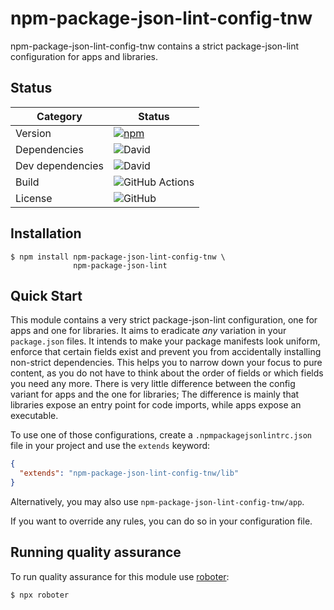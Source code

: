 # npm-package-json-lint-config-tnw

npm-package-json-lint-config-tnw contains a strict package-json-lint configuration for apps and libraries.

## Status

| Category         | Status                                                                                                        |
| ---------------- | ------------------------------------------------------------------------------------------------------------- |
| Version          | [![npm](https://img.shields.io/npm/v/npm-package-json-lint-config-tnw)](https://www.npmjs.com/package/npm-package-json-lint-config-tnw)       |
| Dependencies     | ![David](https://img.shields.io/david/thenativeweb/npm-package-json-lint-config-tnw)                                          |
| Dev dependencies | ![David](https://img.shields.io/david/dev/thenativeweb/npm-package-json-lint-config-tnw)                                      |
| Build            | ![GitHub Actions](https://github.com/thenativeweb/npm-package-json-lint-config-tnw/workflows/Release/badge.svg?branch=master) |
| License          | ![GitHub](https://img.shields.io/github/license/thenativeweb/npm-package-json-lint-config-tnw)                                |

## Installation

```shell
$ npm install npm-package-json-lint-config-tnw \
              npm-package-json-lint
```

## Quick Start

This module contains a very strict package-json-lint configuration, one for apps and one for libraries. It aims to eradicate _any_ variation in your `package.json` files. It intends to make your package manifests look uniform, enforce that certain fields exist and prevent you from accidentally installing non-strict dependencies. This helps you to narrow down your focus to pure content, as you do not have to think about the order of fields or which fields you need any more. There is very little difference between the config variant for apps and the one for libraries; The difference is mainly that libraries expose an entry point for code imports, while apps expose an executable.

To use one of those configurations, create a `.npmpackagejsonlintrc.json` file in your project and use the `extends` keyword:

```json
{
  "extends": "npm-package-json-lint-config-tnw/lib"
}
```

Alternatively, you may also use `npm-package-json-lint-config-tnw/app`.

If you want to override any rules, you can do so in your configuration file.

## Running quality assurance

To run quality assurance for this module use [roboter](https://www.npmjs.com/package/roboter):

```shell
$ npx roboter
```
